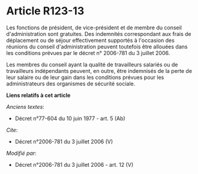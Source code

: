 # Article R123-13

Les fonctions de président, de vice-président et de membre du conseil d'administration sont gratuites. Des indemnités
correspondant aux frais de déplacement ou de séjour effectivement supportés à l'occasion des réunions du conseil
d'administration peuvent toutefois être allouées dans les conditions prévues par le décret n° 2006-781 du 3 juillet 2006. 

Les membres du conseil ayant la qualité de travailleurs salariés ou de travailleurs indépendants peuvent, en outre, être
indemnisés de la perte de leur salaire ou de leur gain dans les conditions prévues pour les administrateurs des organismes de
sécurité sociale.

**Liens relatifs à cet article**

_Anciens textes_:

  - Décret n°77-604 du 10 juin 1977 - art. 5 (Ab)

_Cite_:

  - Décret n°2006-781 du 3 juillet 2006 (V)

_Modifié par_:

  - Décret n°2006-781 du 3 juillet 2006 - art. 12 (V)
